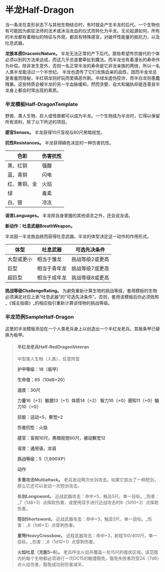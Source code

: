 # 半龙Half-Dragon

当一条龙在变形状态下与其他生物结合时，有时就会产生半龙的后代。一个生物也有可能因为疯狂法师的法术或沐浴龙血的仪式而转化为半龙。无论起源如何，所有的半龙都有着相似的特征与外观，都具有特殊感官，对破坏性能量的抵抗力，以及吐息武器。

**龙族本质DraconicNature。** 半龙无法正常的产下后代。那些希望传宗接代的个体必须以别的方法来达成，而这几乎总是要牵扯到魔法。而半龙也有着漫长的寿命作为补偿。除非发生意外，否则一名正常半龙的寿命是它非龙亲族的两倍，所以一名人类半龙能活过一个半世纪。
半龙也遗传了它们龙族血亲的品性，因而半金龙总是害羞而隐秘，半红铜龙则好玩而爱搞恶作剧。半绿龙虚伪狡诈，而半白龙则愚蠢残暴。这些特质会被半龙的另一半血脉缓和，然而贪婪、自大和偏执却是连善良半龙身上都会时常出现的素质。

### **半龙模板Half-DragonTemplate**

野兽、类人生物、巨人或怪兽都可以成为半龙。一个生物成为半龙时，它得以保留所有资料，除了以下所述的项目。

**感官Senses。** 半龙获得10尺盲视与60尺黑暗视觉。

**抗性Resistances。** 半龙获得鳞色决定的一种伤害抗性。

|**色彩**|**伤害抗性**|
|------|--------|
|黑、红铜|强酸|
|蓝、青铜|闪电|
|红、黄铜、金|火焰|
|绿|毒素|
|白、银|冷冻|
**语言Languages。** 半龙除自身掌握的其他语言之外，还会说龙语。

**新动作：吐息武器BreathWeapon。** 

半龙因一半龙族血统而获得吐息武器。半龙的体型决定这一动作的作用形式。

|**体型**|**吐息武器**|**可选先决条件**|
|------|--------|----------|
|大型或更小|相当于雏龙|挑战等级2或更高|
|巨型|相当于青年龙|挑战等级7或更高|
|超巨型|相当于成年龙|挑战等级8或更高|

**挑战等级ChallengeRating。** 为避免重新计算生物的挑战等级，套用模板的生物必须满足对应上表“吐息武器”的“可选先决条件”。否则，套用该模板后你必须依照_《城主指南》_的相应指引重新计算该怪物的挑战等级。

### **半龙范例SampleHalf-Dragon**

这里的半龙模板添加在一个人类老兵身上以创造出一个半红龙老兵。其板条甲已替换为板甲。

> #### 半红龙老兵Half-RedDragonVeteran
>
> 中型类人生物（人类），任意阵营
>
> **护甲等级：18（板甲）**
>
> **生命值：65（10d8+20）**
>
> **速度：30尺**
>
> **力量16（+3）敏捷13（+1）体质14（+2）**
> **智力10（+0）感知11（+0）魅力10（+0）**
>
> **技能：运动+5，察觉+2**
>
> **伤害抗性：火焰**
>
> **感官：盲视10尺，黑暗视觉60尺，被动察觉12**
>
> **语言：通用语，龙语**
>
> **挑战等级：5（1,800XP）**
>
> **动作**
>
> **多重攻击Multiattack。** 老兵发动两次长剑攻击。如果它拔出了一柄短剑，那么它还可以发动一次短剑攻击。
>
> **长剑Longsword。** 近战武器攻击：命中+5，触及5尺，单一目标。_伤害：_7（1d8+3）点挥砍伤害，或使用双手进行近战攻击时8（1d10+3）点挥砍伤害。
>
> **短剑Shortsword。** 近战武器攻击：命中+3，触及5尺，单一目标。_伤害：_6（1d6+3）点穿刺伤害。
>
> **重弩HeavyCrossbow。** 远程武器攻击：命中+3，射程100/400尺，单一目标。_伤害：_6（1d10+1）点穿刺伤害。
>
> **火焰吐息（充能5~6）。** 老兵呼出火焰并覆盖一处15尺的锥状区域。该范围内的每个生物都必须进行一次DC15的敏捷豁免，豁免失败者将受24（7d6）点火焰伤害，豁免成功则伤害减半。
